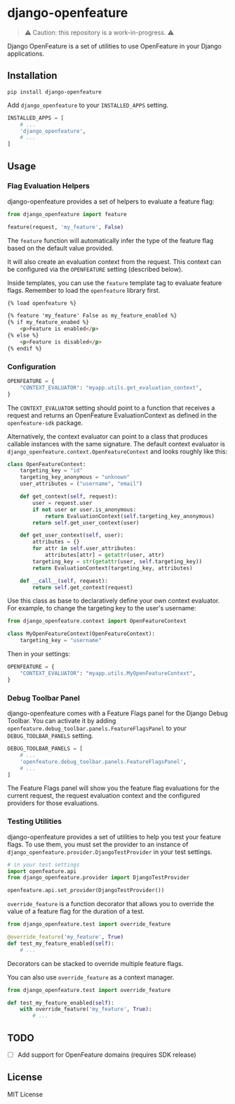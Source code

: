 django-openfeature
==================

> ⚠️ Caution: this repository is a work-in-progress. ⚠️

Django OpenFeature is a set of utilities to use OpenFeature in your Django applications.

## Installation

```
pip install django-openfeature
```

Add `django_openfeature` to your `INSTALLED_APPS` setting.

```python
INSTALLED_APPS = [
    # ...
    'django_openfeature',
    # ...
]
```

## Usage

### Flag Evaluation Helpers

django-openfeature provides a set of helpers to evaluate a feature flag:

```python
from django_openfeature import feature

feature(request, 'my_feature', False)
```

The `feature` function will automatically infer the type of the feature flag based on the default value
provided.

It will also create an evaluation context from the request. This context can be configured via the
`OPENFEATURE` setting (described below).

Inside templates, you can use the `feature` template tag to evaluate feature flags. Remember to load the
`openfeature` library first.

```html
{% load openfeature %}

{% feature 'my_feature' False as my_feature_enabled %}
{% if my_feature_enabed %}
    <p>Feature is enabled</p>
{% else %}
    <p>Feature is disabled</p>
{% endif %}
```

### Configuration

```python
OPENFEATURE = {
    "CONTEXT_EVALUATOR": "myapp.utils.get_evaluation_context",
}
```

The `CONTEXT_EVALUATOR` setting should point to a function that receives a request and returns an OpenFeature EvaluationContext as defined in the `openfeature-sdk` package.

Alternatively, the context evaluator can point to a class that produces callable instances with the same signature. The default context evaluator is `django_openfeature.context.OpenFeatureContext` and looks roughly like this:

```python
class OpenFeatureContext:
    targeting_key = "id"
    targeting_key_anonymous = "unknown"
    user_attributes = ("username", "email")

    def get_context(self, request):
        user = request.user
        if not user or user.is_anonymous:
            return EvaluationContext(self.targeting_key_anonymous)
        return self.get_user_context(user)

    def get_user_context(self, user):
        attributes = {}
        for attr in self.user_attributes:
            attributes[attr] = getattr(user, attr)
        targeting_key = str(getattr(user, self.targeting_key))
        return EvaluationContext(targeting_key, attributes)

    def __call__(self, request):
        return self.get_context(request)
```

Use this class as base to declaratively define your own context evaluator. For example, to change the targeting key to the
user's username:

```python
from django_openfeature.context import OpenFeatureContext

class MyOpenFeatureContext(OpenFeatureContext):
    targeting_key = "username"
```

Then in your settings:

```python
OPENFEATURE = {
    "CONTEXT_EVALUATOR": "myapp.utils.MyOpenFeatureContext",
}
```

### Debug Toolbar Panel

django-openfeature comes with a Feature Flags panel for the Django Debug Toolbar. You can activate it by adding `openfeature.debug_toolbar.panels.FeatureFlagsPanel` to your `DEBUG_TOOLBAR_PANELS` setting.

```python
DEBUG_TOOLBAR_PANELS = [
    # ...
    'openfeature.debug_toolbar.panels.FeatureFlagsPanel',
    # ...
]
```

The Feature Flags panel will show you the feature flag evaluations for the current request, the request evaluation context
and the configured providers for those evaluations.

### Testing Utilities

django-openfeature provides a set of utilities to help you test your feature flags. To use them, you must set the provider to an instance of `django_openfeature.provider.DjangoTestProvider` in your test settings.

```python
# in your test settings
import openfeature.api
from django_openfeature.provider import DjangoTestProvider

openfeature.api.set_provider(DjangoTestProvider())
```

`override_feature` is a function decorator that allows you to override the value of a feature flag for the duration of a test.

```python
from django_openfeature.test import override_feature

@override_feature('my_feature', True)
def test_my_feature_enabled(self):
    # ...
```

Decorators can be stacked to override multiple feature flags.

You can also use `override_feature` as a context manager.

```python
from django_openfeature.test import override_feature

def test_my_feature_enabled(self):
    with override_feature('my_feature', True):
        # ...
```

## TODO

 * [ ] Add support for OpenFeature domains (requires SDK release)

## License

MIT License

